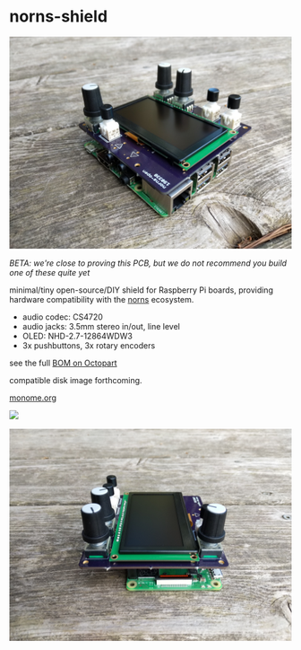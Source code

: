 # norns-shield

![](images/norns-shield-angle.jpg)

_*BETA: we're close to proving this PCB, but we do not recommend you build one of these quite yet*_

minimal/tiny open-source/DIY shield for Raspberry Pi boards, providing hardware compatibility with the [norns](monome.org/norns) ecosystem.

- audio codec: CS4720
- audio jacks: 3.5mm stereo in/out, line level
- OLED: NHD-2.7-12864WDW3
- 3x pushbuttons, 3x rotary encoders

see the full [BOM on Octopart](https://octopart.com/bom-tool/Q3rQej3x)

compatible disk image forthcoming.

[monome.org](monome.org)

![](images/norns-shield-pcb-bothsides.jpg)

![](images/norns-shield-side.jpg)
